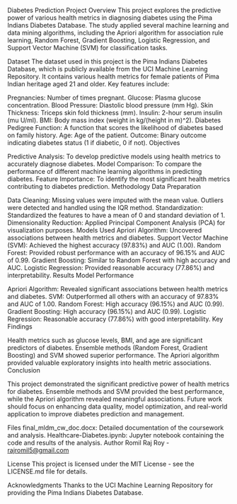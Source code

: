 Diabetes Prediction Project
Overview
This project explores the predictive power of various health metrics in diagnosing diabetes using the Pima Indians Diabetes Database. The study applied several machine learning and data mining algorithms, including the Apriori algorithm for association rule learning, Random Forest, Gradient Boosting, Logistic Regression, and Support Vector Machine (SVM) for classification tasks.

Dataset
The dataset used in this project is the Pima Indians Diabetes Database, which is publicly available from the UCI Machine Learning Repository. It contains various health metrics for female patients of Pima Indian heritage aged 21 and older. Key features include:

Pregnancies: Number of times pregnant.
Glucose: Plasma glucose concentration.
Blood Pressure: Diastolic blood pressure (mm Hg).
Skin Thickness: Triceps skin fold thickness (mm).
Insulin: 2-hour serum insulin (mu U/ml).
BMI: Body mass index (weight in kg/(height in m)^2).
Diabetes Pedigree Function: A function that scores the likelihood of diabetes based on family history.
Age: Age of the patient.
Outcome: Binary outcome indicating diabetes status (1 if diabetic, 0 if not).
Objectives

Predictive Analysis: To develop predictive models using health metrics to accurately diagnose diabetes.
Model Comparison: To compare the performance of different machine learning algorithms in predicting diabetes.
Feature Importance: To identify the most significant health metrics contributing to diabetes prediction.
Methodology
Data Preparation

Data Cleaning: Missing values were imputed with the mean value. Outliers were detected and handled using the IQR method.
Standardization: Standardized the features to have a mean of 0 and standard deviation of 1.
Dimensionality Reduction: Applied Principal Component Analysis (PCA) for visualization purposes.
Models Used
Apriori Algorithm: Uncovered associations between health metrics and diabetes.
Support Vector Machine (SVM): Achieved the highest accuracy (97.83%) and AUC (1.00).
Random Forest: Provided robust performance with an accuracy of 96.15% and AUC of 0.99.
Gradient Boosting: Similar to Random Forest with high accuracy and AUC.
Logistic Regression: Provided reasonable accuracy (77.86%) and interpretability.
Results
Model Performance

Apriori Algorithm: Revealed significant associations between health metrics and diabetes.
SVM: Outperformed all others with an accuracy of 97.83% and AUC of 1.00.
Random Forest: High accuracy (96.15%) and AUC (0.99).
Gradient Boosting: High accuracy (96.15%) and AUC (0.99).
Logistic Regression: Reasonable accuracy (77.86%) with good interpretability.
Key Findings

Health metrics such as glucose levels, BMI, and age are significant predictors of diabetes.
Ensemble methods (Random Forest, Gradient Boosting) and SVM showed superior performance.
The Apriori algorithm provided valuable exploratory insights into health metric associations.
Conclusion

This project demonstrated the significant predictive power of health metrics for diabetes. Ensemble methods and SVM provided the best performance, while the Apriori algorithm revealed meaningful associations. Future work should focus on enhancing data quality, model optimization, and real-world application to improve diabetes prediction and management.

Files
final_mldm_cw_doc.docx: Detailed documentation of the coursework and analysis.
Healthcare-Diabetes.ipynb: Jupyter notebook containing the code and results of the analysis.
Author
Romil Raj Roy - rajromil5@gmail.com

License
This project is licensed under the MIT License - see the LICENSE.md file for details.

Acknowledgments
Thanks to the UCI Machine Learning Repository for providing the Pima Indians Diabetes Database.
